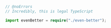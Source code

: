 ```ts twoslash
// @noErrors
// Incredibly, this is legal TypeScript

import evenBetter = require("./even-better");
```
